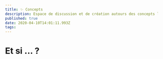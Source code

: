 ```yaml
---
title: ✨ Concepts
description: Espace de discussion et de création autours des concepts liées à la création du sphérier.
published: true
date: 2020-04-10T14:01:11.993Z
tags: 
---
```


# Et si ... ?
